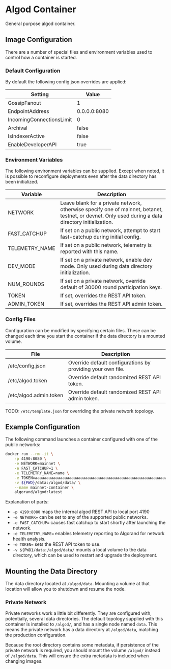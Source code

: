 # Algod Container

General purpose algod container.

## Image Configuration

There are a number of special files and environment variables used to control how a container is started.

### Default Configuration

By default the following config.json overrides are applied:

| Setting                  | Value        |
| ------------------------ | ------------ |
| GossipFanout             | 1            |
| EndpointAddress          | 0.0.0.0:8080 |
| IncomingConnectionsLimit | 0            |
| Archival                 | false        |
| IsIndexerActive          | false        |
| EnableDeveloperAPI       | true         |

### Environment Variables

The following environment variables can be supplied. Except when noted, it is possible to reconfigure deployments even after the data directory has been initialized.

| Variable       | Description                                                                                                                                         |
| -------------- | --------------------------------------------------------------------------------------------------------------------------------------------------- |
| NETWORK        | Leave blank for a private network, otherwise specify one of mainnet, betanet, testnet, or devnet. Only used during a data directory initialization. |
| FAST_CATCHUP   | If set on a public network, attempt to start fast-catchup during initial config.                                                                    |
| TELEMETRY_NAME | If set on a public network, telemetry is reported with this name.                                                                                   |
| DEV_MODE       | If set on a private network, enable dev mode. Only used during data directory initialization.                                                       |
| NUM_ROUNDS     | If set on a private network, override default of 30000 round participation keys.                                                                    |
| TOKEN          | If set, overrides the REST API token.                                                                                                               |
| ADMIN_TOKEN    | If set, overrides the REST API admin token.                                                                                                         |

### Config Files

Configuration can be modified by specifying certain files. These can be changed each time you start the container if the data directory is a mounted volume.

| File                   | Description                                                 |
| ---------------------- | ----------------------------------------------------------- |
| /etc/config.json       | Override default configurations by providing your own file. |
| /etc/algod.token       | Override default randomized REST API token.                 |
| /etc/algod.admin.token | Override default randomized REST API admin token.           |

TODO: `/etc/template.json` for overriding the private network topology.

## Example Configuration

The following command launches a container configured with one of the public networks:

```bash
docker run --rm -it \
    -p 4190:8080 \
    -e NETWORK=mainnet \
    -e FAST_CATCHUP=1 \
    -e TELEMETRY_NAME=name \
    -e TOKEN=aaaaaaaaaaaaaaaaaaaaaaaaaaaaaaaaaaaaaaaaaaaaaaaaaaaaaaaaaaaaaaaa \
    -v ${PWD}/data:/algod/data/ \
    --name mainnet-container \
    algorand/algod:latest
```

Explanation of parts:

* `-p 4190:8080` maps the internal algod REST API to local port 4190
* `-e NETWORK=` can be set to any of the supported public networks.
* `-e FAST_CATCHUP=` causes fast catchup to start shortly after launching the network.
* `-e TELEMETRY_NAME=` enables telemetry reporting to Algorand for network health analysis.
* `-e TOKEN=` sets the REST API token to use.
* `-v ${PWD}/data:/algod/data/` mounts a local volume to the data directory, which can be used to restart and upgrade the deployment.

## Mounting the Data Directory

The data directory located at `/algod/data`. Mounting a volume at that location will allow you to shutdown and resume the node.

### Private Network

Private networks work a little bit differently. They are configured with, potentially, several data directories. The default topology supplied with this container is installed to `/algod/`, and has a single node named `data`. This means the private network has a data directory at `/algod/data`, matching the production configuration.

Because the root directory contains some metadata, if persistence of the private network is required, you should mount the volume `/algod/` instead of `/algod/data`. This will ensure the extra metadata is included when changing images.
